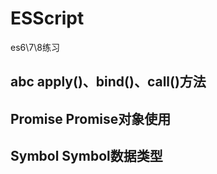 # ESScript
es6\7\8练习

## abc apply()、bind()、call()方法

## Promise Promise对象使用

## Symbol Symbol数据类型




